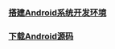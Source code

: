 ### [搭建Android系统开发环境](https://github.com/ningbaoqi/AndroidBase/blob/master/README-dajian.md)
### [下载Android源码](https://github.com/ningbaoqi/AndroidBase/blob/master/README-download.md)

